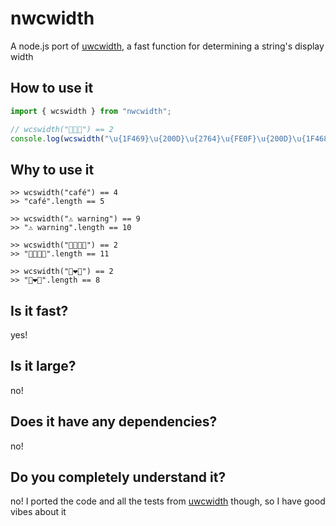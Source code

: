 # nwcwidth

A node.js port of [uwcwidth](https://github.com/Z4JC/uwcwidth), a fast function for determining a string's display width

## How to use it

```js
import { wcswidth } from "nwcwidth";

// wcswidth("👩‍❤️‍👨") == 2
console.log(wcswidth("\u{1F469}\u{200D}\u{2764}\u{FE0F}\u{200D}\u{1F468}"));
```

## Why to use it

```
>> wcswidth("café") == 4
>> "café".length == 5

>> wcswidth("⚠︎ warning") == 9
>> "⚠︎ warning".length == 10

>> wcswidth("👨‍👨‍👧‍👧") == 2
>> "👨‍👨‍👧‍👧".length == 11

>> wcswidth("👩‍❤️‍👨") == 2
>> "👩‍❤️‍👨".length == 8
```

## Is it fast?

yes!

## Is it large?

no!

## Does it have any dependencies?

no!

## Do you completely understand it?

no! I ported the code and all the tests from
[uwcwidth](https://github.com/Z4JC/uwcwidth) though, so I have good vibes about
it
